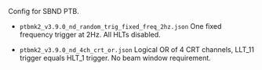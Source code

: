 Config for SBND PTB.

* `ptbmk2_v3.9.0_nd_random_trig_fixed_freq_2hz.json`
One fixed frequency trigger at 2Hz. All HLTs disabled.

* `ptbmk2_v3.9.0_nd_4ch_crt_or.json`
Logical OR of 4 CRT channels, LLT_11 trigger equals HLT_1 trigger. No beam window requirement.
